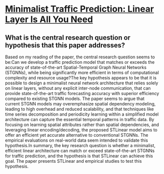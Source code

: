 # [Minimalist Traffic Prediction: Linear Layer Is All You Need](https://arxiv.org/abs/2308.10276)

## What is the central research question or hypothesis that this paper addresses?

Based on my reading of the paper, the central research question seems to be:Can we develop a traffic prediction model that matches or exceeds the accuracy of state-of-the-art Spatial-Temporal Graph Neural Networks (STGNNs), while being significantly more efficient in terms of computational complexity and resource usage?The key hypothesis appears to be that it is possible to design a minimalist neural network architecture that relies solely on linear layers, without any explicit inter-node communication, that can provide state-of-the-art traffic forecasting accuracy with superior efficiency compared to existing STGNN models. The paper seems to argue that current STGNN models may overemphasize spatial dependency modeling, leading to high overhead and reduced scalability, and that techniques like time series decomposition and periodicity learning within a simplified model architecture can capture the essential temporal patterns in traffic data. By focusing on learning spatial attributes rather than spatial dependencies, and leveraging linear encoding/decoding, the proposed STLinear model aims to offer an efficient yet accurate alternative to conventional STGNNs. The empirical evaluations on real-world data seem intended to validate this hypothesis.In summary, the key research question is whether a minimalist, efficient linear architecture can match or exceed state-of-the-art STGNNs for traffic prediction, and the hypothesis is that STLinear can achieve this goal. The paper presents STLinear and empirical studies to test this hypothesis.
